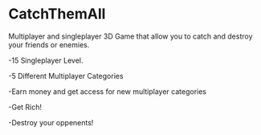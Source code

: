 # CatchThemAll

Multiplayer and singleplayer 3D Game that allow you to catch and destroy your friends or enemies.

-15 Singleplayer Level.

-5 Different Multiplayer Categories

-Earn money and get access for new multiplayer categories

-Get Rich!

-Destroy your oppenents!
